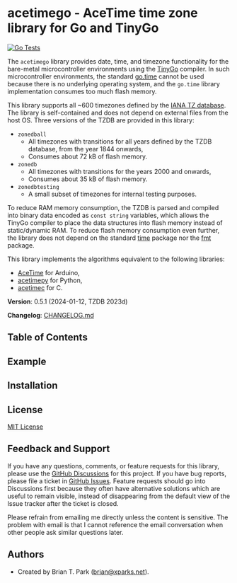 # acetimego - AceTime time zone library for Go and TinyGo

[![Go Tests](https://github.com/bxparks/acetimego/actions/workflows/verify.yml/badge.svg)](https://github.com/bxparks/acetimego/actions/workflows/verify.yml)

The `acetimego` library provides date, time, and timezone functionality for the
bare-metal microcontroller environments using the
[TinyGo](https://github.com/tinygo-org/tinygo) compiler. In such microcontroller
environments, the standard [go.time](https://pkg.go.dev/time) cannot be used
because there is no underlying operating system, and the `go.time` library
implementation consumes too much flash memory.

This library supports all ~600 timezones defined by the [IANA TZ
database](https://github.com/eggert/tz). The library is self-contained and does
not depend on external files from the host OS. Three versions of the TZDB are
provided in this library:

* `zonedball`
    * All timezones with transitions for all years defined by the TZDB database,
      from the year 1844 onwards,
    * Consumes  about 72 kB of flash memory.
* `zonedb`
    * All timezones with transitions for the years 2000 and onwards,
    * Consumes about 35 kB of flash memory.
* `zonedbtesting`
    * A small subset of timezones for internal testing purposes.

To reduce RAM memory consumption, the TZDB is parsed and compiled into binary
data encoded as `const string` variables, which allows the TinyGo compiler to
place the data structures into flash memory instead of static/dynamic RAM. To
reduce flash memory consumption even further, the library does not depend on the
standard [time](https://pkg.go.dev/time) package nor the
[fmt](https://pkg.go.dev/fmt) package.

This library implements the algorithms equivalent to the following libraries:

* [AceTime](https://github.com/bxparks/AceTime) for Arduino,
* [acetimepy](https://github.com/bxparks/acetimepy) for Python,
* [acetimec](https://github.com/bxparks/acetimec) for C.

**Version**: 0.5.1 (2024-01-12, TZDB 2023d)

**Changelog**: [CHANGELOG.md](CHANGELOG.md)

## Table of Contents

<a name="Example"></a>
## Example

<a name="Installation"></a>
## Installation

<a name="License"></a>
## License

[MIT License](https://opensource.org/licenses/MIT)

<a name="FeedbackAndSupport"></a>
## Feedback and Support

If you have any questions, comments, or feature requests for this library,
please use the [GitHub
Discussions](https://github.com/bxparks/acetimego/discussions) for this project.
If you have bug reports, please file a ticket in [GitHub
Issues](https://github.com/bxparks/acetimego/issues). Feature requests should go
into Discussions first because they often have alternative solutions which are
useful to remain visible, instead of disappearing from the default view of the
Issue tracker after the ticket is closed.

Please refrain from emailing me directly unless the content is sensitive. The
problem with email is that I cannot reference the email conversation when other
people ask similar questions later.

<a name="Authors"></a>
## Authors

* Created by Brian T. Park (brian@xparks.net).
